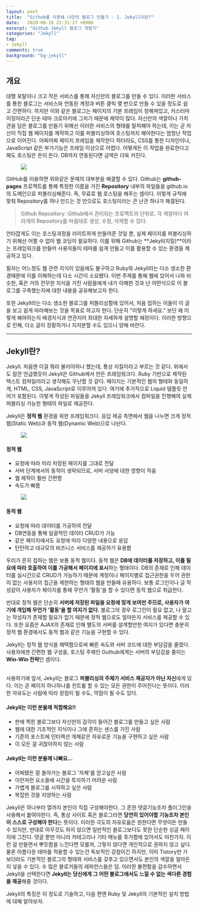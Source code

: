 ```yaml
---
layout: post
title:  "Github를 이용해 나만의 블로그 만들기 - 1. Jekyll이란?"
date:   2020-08-16 22:31:27 +0900
excerpt: "Github Jekyll 블로그 개발기"
categories: "Jekyll"
tag:
- jekyll
comments: true
background: "bg-jekyll"
---
```


## 개요

대형 포탈이나 크고 작은 서비스를 통해 자신만의 블로그를 만들 수 있다. 이러한 서비스를 통한 블로그는 서비스와 연동된 계정과 버튼 클릭 몇 번으로 만들 수 있을 정도로 쉽고 간편하다. 하지만 이와 같은 블로그는 페이지의 기본 프레임이 정해져있고, 커스터마이징이라곤 단순 테마 크로마키에 그치기 때문에 제약이 많다.
자신만의 색깔이나 가치관을 담은 블로그를 만들기 위해선 이러한 서비스의 형태를 탈피해야 하는데, 이는 곧 자신이 직접 웹 페이지를 제작하고 이를 퍼블리싱하여 호스팅까지 해야한다는 엄청난 작업으로 이어진다. 어찌어찌 페이지 프레임을 제작한다 하더라도, CSS를 통한 디자인이나, JavaScript 같은 부가기능은 프레임 이상으로 어렵다. 어떻게든 이 작업을 완료한다고 해도 호스팅은 돈이 든다. DB까지 연동된다면 금액은 더욱 커진다.

<figure>
	<a href="https://user-images.githubusercontent.com/50317129/90330531-5d5cf000-dfe8-11ea-8a25-c5c89fa05a42.png">
		<img src="https://user-images.githubusercontent.com/50317129/90330531-5d5cf000-dfe8-11ea-8a25-c5c89fa05a42.png" />
	</a>
</figure>

GitHub를 이용하면 위와같은 문제의 대부분을 해결할 수 있다. Github는 **github-pages** 프로젝트를 통해 특정한 이름을 가진 **Repository** 내부의 파일들을 github.io의 도메인으로 퍼블리싱해준다. 즉, 무료로 웹 호스팅을 해주는 셈이다. 이렇게 규칙에 맞춰 Repository를 하나 만드는 것 만으로도 호스팅이라는 큰 난관 하나가 해결된다.

> Github Repository: Github에서 관리되는 프로젝트의 단위로, 각 계정마다 여러개의 Repository를 마음대로 생성, 수정, 삭제할 수 있다.

안타깝게도 이는 호스팅과정을 라이트하게 만들어준 것일 뿐, 실제 페이지를 퍼블리싱하기 위해선 어쩔 수 없이 웹 코딩이 필요하다. 이를 위해 Github는 **Jekyll(지킬)**이라는 프레임워크를 만들어 사용자들이 테마를 쉽게 만들고 이를 활용할 수 있는 환경을 제공하고 있다.

필자는 어느정도 웹 관련 지식이 있음에도 불구하고 Ruby와 Jekyll라는 다소 생소한 환경때문에 이를 이해하는데 다소 시간이 소요됐다. 이번 주제를 통해 웹에 있어서 나와 비슷한, 혹은 거의 전무한 지식을 가진 사람들에게 내가 이해한 것과 난 어떤식으로 이 블로그를 구축했는지에 대한 내용을 공유해보고자 한다.

또한 Jekyll라는 다소 생소한 블로그를 퍼블리싱함에 있어서, 처음 접하는 이들이 이 글을 보고 쉽게 따라해보는 것을 목표로 하고자 한다. 단순히 "이렇게 하세요." 보단 왜 이렇게 해야하는지 배경지식과 연관지어 최대한 자세하게 설명할 예정이다. 이러한 방향으로 인해, 다소 글이 장황하거나 지저분할 수도 있으니 양해 바란다.

---
## Jekyll란?

Jekyll. 처음엔 이걸 뭐라 불러야하나 했는데, 통상 지킬이라고 부르는 것 같다. 위에서도 잠깐 언급했듯이 Jekyll은 Github에서 만든 프레임워크다. Ruby 기반으로 제작된 텍스트 컴파일러라고 생각해도 무난할 것 같다. 페이지는 기본적인 웹의 형태와 동일하게, HTML, CSS, JavaScript로 이루어져 있다. 여기에 추가적으로 Liquid 템플릿 언어가 포함된다. 이렇게 작성된 파일들을 Jekyll 프레임워크에서 컴파일을 진행해여 실제 퍼블리싱 가능한 형태의 파일로 제공한다.

Jekyll은 **정적 웹** 환경을 위한 프레임워크다. 응답 제공 측면에서 웹을 나누면 크게 정적 웹(Static Web)과 동적 웹(Dynamic Web)으로 나뉜다.

<figure>
	<a href="https://user-images.githubusercontent.com/50317129/90335406-cdcb3780-e00f-11ea-87e2-b8c8ba8f576c.png">
		<img src="https://user-images.githubusercontent.com/50317129/90335406-cdcb3780-e00f-11ea-87e2-b8c8ba8f576c.png" />
	</a>
</figure>

#### 정적 웹

* 요청에 따라 미리 저장된 페이지를 그대로 전달
* 서버 단계에서의 동작이 생략되므로, 서버 사양에 대한 영향이 적음
* 웹 제작이 훨씬 간편함
* 속도가 빠름

<figure>
	<a href="https://user-images.githubusercontent.com/50317129/90335405-cb68dd80-e00f-11ea-9b08-7a9ec21c5eee.png">
		<img src="https://user-images.githubusercontent.com/50317129/90335405-cb68dd80-e00f-11ea-9b08-7a9ec21c5eee.png" />
	</a>
</figure>

#### 동적 웹

* 요청에 따라 데이터를 가공하여 전달
* DB연동을 통해 일괄적인 데이터 CRUD가 가능
* 같은 페이지에서도 요청에 따라 다양한 내용으로 응답
* 탄탄하고 대규모의 비즈니스 서비스를 제공하기 유용함

우리가 흔히 접하는 웹은 보통 동적 웹이다. 동적 웹은 **DB에 데이터를 저장하고, 이를 필요에 따라 호출하여 이를 가공해서 페이지에 표시**하는 형태이다. DB의 존재로 인해 데이터를 실시간으로 CRUD가 가능하기 때문에 계정이나 페이지별로 접근권한을 두어 권한이 없는 사용자의 접근을 제한하는 형태의 웹을 만들때 유용하다. 보통 로그인이나 글 작성같이 사용자가 페이지를 통해 무언가 '활동'을 할 수 있다면 동적 웹으로 취급한다.

반대로 정적 웹은 단순히 **서버에 저장된 파일을 요청에 맞게 보여만 주므로, 사용자가 여기에 개입해 무언가 '활동'을 할 여지가 없다.** 블로그의 경우 로그인이 필요 없고, 나 말고는 작성자가 존재할 필요가 없기 때문에 정적 웹으로도 얼마든지 서비스를 제공할 수 있다. 또한 요즘은 AJAX의 존재로 인해 별도의 서버를 설계할만한 여지가 있다면 충분히 정적 웹 환경에서도 동적 웹과 같은 기능을 구현할 수 있다.

Jekyll는 정적 웹 방식을 채택함으로써 빠른 속도와 서버 코드에 대한 부담감을 줄였다. 사용자에겐 간편한 웹 구성을, 호스팅 주체인 Guthub에게는 서버의 부담감을 줄이는 **Win-Win 전략**인 셈이다.
<br />
<br />

사용하기에 앞서, Jekyll는 블로그 **퍼블리싱의 주체가 서비스 제공자가 아닌 자신**에게 있다. 이는 곧 페이지 하나하나를 컨트롤 할 수 있는 모든 권한이 주어진다는 뜻이다. 이러한 자유도는 사람에 따라 장점이 될 수도, 약점이 될 수도 있다.

#### Jekyll는 이런 분들께 적합해요!!

* 판에 찍힌 블로그보다 자신만의 감각이 들어간 블로그를 만들고 싶은 사람
* 웹에 대한 기초적인 지식이나 그에 준하는 센스를 가진 사람
* 기존의 포스트에 인터렉션 개체같은 자유로운 기능을 구현하고 싶은 사람
* 이 모든 걸 귀찮아하지 않는 사람

#### Jekyll는 이런 분들께 나빠요...

* 어찌됐든 잘 돌아가는 블로그 '자체'를 얻고싶은 사람
* 이런저런 요소들에 시간을 투자하기 어려운 사람
* 가볍게 블로그를 시작하고 싶은 사람
* 복잡한 것을 지양하는 사람

Jekyll은 하나부터 열까지 본인이 직접 구성해야한다. 그 흔한 댓글기능조차 플러그인을 사용해서 붙여야한다. 즉, 통상 사이트 혹은 블로그라면 **당연히 있어야할 기능조차 본인이 스스로 구성해야 한다**는 뜻이다. 이러한 극도의 자유로움은 원한다면 무엇이든 만들 수 있지만, 반대로 아무것도 하지 않으면 일반적인 블로그보다도 못한 단순한 싱글 페이지에 그친다. 댓글 뿐만 아니라 카테고리나 기타 메뉴를 추가함에 있어서도 마찬가지. 이런 걸 만들면서 뿌듯함을 느낀다면 모를까, 그렇지 않다면 개인적으로 권하지 않고 싶다. 물론 아름다운 테마를 적용할 수 있는건 독보적인 강점이긴 하지만, 이미 Tistory만 가보더라도 기본적인 블로그의 형태와 서비스를 갖추고 있으면서도 본인의 색깔을 얼마든지 넣을 수 있다. 수 많은 블로거들의 레퍼런스들은 덤. 이러한 불편함을 감수하면서 Jekyll을 선택한다면 **Jekyll는 당신에게 그 어떤 블로그에서도 느낄 수 없는 색다른 경험을 제공**해줄 것이다.

Jekyll의 특징은 이 정도로 기술하고, 다음 편엔 Ruby 및 Jekyll의 기본적인 설치 방법에 대해 알아보자.